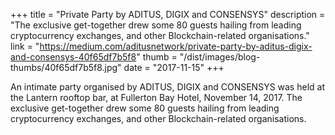 +++
title = "Private Party by ADITUS, DIGIX and CONSENSYS"
description = "The exclusive get-together drew some 80 guests hailing from leading cryptocurrency exchanges, and other Blockchain-related organisations."
link = "https://medium.com/aditusnetwork/private-party-by-aditus-digix-and-consensys-40f65df7b5f8"
thumb = "/dist/images/blog-thumbs/40f65df7b5f8.jpg"
date = "2017-11-15"
+++

An intimate party organised by ADITUS, DIGIX and CONSENSYS was held at the Lantern rooftop bar, at Fullerton Bay Hotel, November 14, 2017. The exclusive get-together drew some 80 guests hailing from leading cryptocurrency exchanges, and other Blockchain-related organisations.
